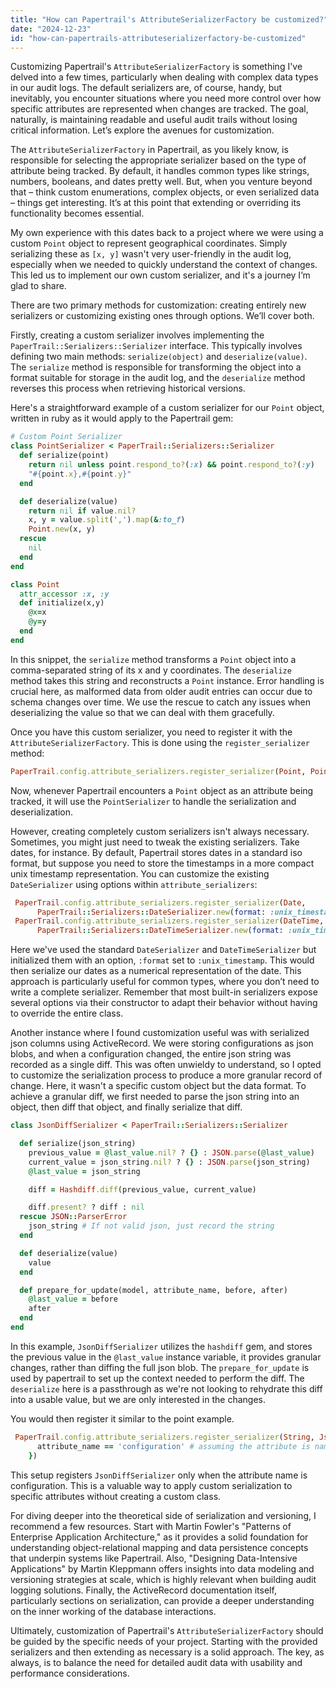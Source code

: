 ```yaml
---
title: "How can Papertrail's AttributeSerializerFactory be customized?"
date: "2024-12-23"
id: "how-can-papertrails-attributeserializerfactory-be-customized"
---
```


 Customizing Papertrail's `AttributeSerializerFactory` is something I've delved into a few times, particularly when dealing with complex data types in our audit logs. The default serializers are, of course, handy, but inevitably, you encounter situations where you need more control over how specific attributes are represented when changes are tracked. The goal, naturally, is maintaining readable and useful audit trails without losing critical information. Let’s explore the avenues for customization.

The `AttributeSerializerFactory` in Papertrail, as you likely know, is responsible for selecting the appropriate serializer based on the type of attribute being tracked. By default, it handles common types like strings, numbers, booleans, and dates pretty well. But, when you venture beyond that – think custom enumerations, complex objects, or even serialized data – things get interesting. It’s at this point that extending or overriding its functionality becomes essential.

My own experience with this dates back to a project where we were using a custom `Point` object to represent geographical coordinates. Simply serializing these as `[x, y]` wasn't very user-friendly in the audit log, especially when we needed to quickly understand the context of changes. This led us to implement our own custom serializer, and it's a journey I’m glad to share.

There are two primary methods for customization: creating entirely new serializers or customizing existing ones through options. We’ll cover both.

Firstly, creating a custom serializer involves implementing the `PaperTrail::Serializers::Serializer` interface. This typically involves defining two main methods: `serialize(object)` and `deserialize(value)`. The `serialize` method is responsible for transforming the object into a format suitable for storage in the audit log, and the `deserialize` method reverses this process when retrieving historical versions.

Here's a straightforward example of a custom serializer for our `Point` object, written in ruby as it would apply to the Papertrail gem:

```ruby
# Custom Point Serializer
class PointSerializer < PaperTrail::Serializers::Serializer
  def serialize(point)
    return nil unless point.respond_to?(:x) && point.respond_to?(:y)
    "#{point.x},#{point.y}"
  end

  def deserialize(value)
    return nil if value.nil?
    x, y = value.split(',').map(&:to_f)
    Point.new(x, y)
  rescue
    nil
  end
end

class Point
  attr_accessor :x, :y
  def initialize(x,y)
    @x=x
    @y=y
  end
end
```

In this snippet, the `serialize` method transforms a `Point` object into a comma-separated string of its x and y coordinates. The `deserialize` method takes this string and reconstructs a `Point` instance. Error handling is crucial here, as malformed data from older audit entries can occur due to schema changes over time. We use the rescue to catch any issues when deserializing the value so that we can deal with them gracefully.

Once you have this custom serializer, you need to register it with the `AttributeSerializerFactory`. This is done using the `register_serializer` method:

```ruby
PaperTrail.config.attribute_serializers.register_serializer(Point, PointSerializer.new)
```

Now, whenever Papertrail encounters a `Point` object as an attribute being tracked, it will use the `PointSerializer` to handle the serialization and deserialization.

However, creating completely custom serializers isn't always necessary. Sometimes, you might just need to tweak the existing serializers. Take dates, for instance. By default, Papertrail stores dates in a standard iso format, but suppose you need to store the timestamps in a more compact unix timestamp representation. You can customize the existing `DateSerializer` using options within `attribute_serializers`:

```ruby
 PaperTrail.config.attribute_serializers.register_serializer(Date,
      PaperTrail::Serializers::DateSerializer.new(format: :unix_timestamp))
 PaperTrail.config.attribute_serializers.register_serializer(DateTime,
      PaperTrail::Serializers::DateTimeSerializer.new(format: :unix_timestamp))
```

Here we've used the standard `DateSerializer` and `DateTimeSerializer` but initialized them with an option, `:format` set to `:unix_timestamp`. This would then serialize our dates as a numerical representation of the date. This approach is particularly useful for common types, where you don’t need to write a complete serializer. Remember that most built-in serializers expose several options via their constructor to adapt their behavior without having to override the entire class.

Another instance where I found customization useful was with serialized json columns using ActiveRecord. We were storing configurations as json blobs, and when a configuration changed, the entire json string was recorded as a single diff. This was often unwieldy to understand, so I opted to customize the serialization process to produce a more granular record of change. Here, it wasn't a specific custom object but the data format. To achieve a granular diff, we first needed to parse the json string into an object, then diff that object, and finally serialize that diff.

```ruby
class JsonDiffSerializer < PaperTrail::Serializers::Serializer

  def serialize(json_string)
    previous_value = @last_value.nil? ? {} : JSON.parse(@last_value)
    current_value = json_string.nil? ? {} : JSON.parse(json_string)
    @last_value = json_string

    diff = Hashdiff.diff(previous_value, current_value)

    diff.present? ? diff : nil
  rescue JSON::ParserError
    json_string # If not valid json, just record the string
  end

  def deserialize(value)
    value
  end

  def prepare_for_update(model, attribute_name, before, after)
    @last_value = before
    after
  end
end
```

In this example, `JsonDiffSerializer` utilizes the `hashdiff` gem, and stores the previous value in the `@last_value` instance variable, it provides granular changes, rather than diffing the full json blob. The `prepare_for_update` is used by papertrail to set up the context needed to perform the diff. The `deserialize` here is a passthrough as we're not looking to rehydrate this diff into a usable value, but we are only interested in the changes.

You would then register it similar to the point example.

```ruby
 PaperTrail.config.attribute_serializers.register_serializer(String, JsonDiffSerializer.new, if: lambda { |attribute_name|
      attribute_name == 'configuration' # assuming the attribute is named 'configuration'
    })
```

This setup registers `JsonDiffSerializer` only when the attribute name is configuration. This is a valuable way to apply custom serialization to specific attributes without creating a custom class.

For diving deeper into the theoretical side of serialization and versioning, I recommend a few resources. Start with Martin Fowler's "Patterns of Enterprise Application Architecture," as it provides a solid foundation for understanding object-relational mapping and data persistence concepts that underpin systems like Papertrail. Also, "Designing Data-Intensive Applications" by Martin Kleppmann offers insights into data modeling and versioning strategies at scale, which is highly relevant when building audit logging solutions. Finally, the ActiveRecord documentation itself, particularly sections on serialization, can provide a deeper understanding on the inner working of the database interactions.

Ultimately, customization of Papertrail's `AttributeSerializerFactory` should be guided by the specific needs of your project. Starting with the provided serializers and then extending as necessary is a solid approach. The key, as always, is to balance the need for detailed audit data with usability and performance considerations.

